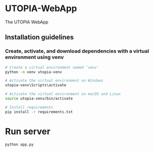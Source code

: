 # UTOPIA-WebApp

The UTOPIA WebApp

## Installation guidelines

### Create, activate, and download dependencies with a virtual environment using venv

```bash
# Create a virtual environment named 'venv'
python -m venv utopia-venv

# Activate the virtual environment on Windows
utopia-venv\Scripts\activate

# Activate the virtual environment on macOS and Linux
source utopia-venv/bin/activate

# Install requirements
pip install -r requirements.txt
```

# Run server 
```bash
python app.py
```